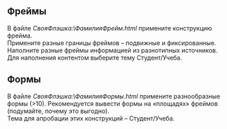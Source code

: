## Фреймы
В файле *СвояФлэшка:\ФамилияФрейм.html* примените конструкцию фрейма.  
Примените разные границы фреймов – подвижные и фиксированные.  
Наполните разные фреймы информацией из разнотипных источников.  
Для наполнения контентом выберите тему Студент/Учеба.  
## Формы
В файле *СвояФлэшка:\ФамилияФормы.html* примените разнообразные формы (>10).  Рекомендуется вывести формы на «площадях» фреймов (подумайте, почему это выгодно).  
Тема для апробации этих конструкций – Студент/Учеба.
